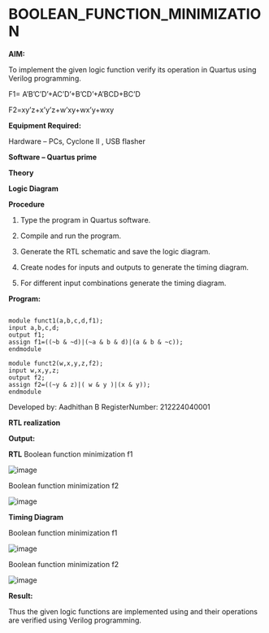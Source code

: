 # BOOLEAN_FUNCTION_MINIMIZATION

**AIM:**

To implement the given logic function verify its operation in Quartus using Verilog programming.

F1= A’B’C’D’+AC’D’+B’CD’+A’BCD+BC’D 

F2=xy’z+x’y’z+w’xy+wx’y+wxy

**Equipment Required:**

Hardware – PCs, Cyclone II , USB flasher

**Software – Quartus prime**

**Theory**

**Logic Diagram**

**Procedure**

1.	Type the program in Quartus software.

2.	Compile and run the program.

3.	Generate the RTL schematic and save the logic diagram.

4.	Create nodes for inputs and outputs to generate the timing diagram.

5.	For different input combinations generate the timing diagram.


**Program:**

```

module funct1(a,b,c,d,f1);
input a,b,c,d;
output f1;
assign f1=((~b & ~d)|(~a & b & d)|(a & b & ~c));
endmodule

module funct2(w,x,y,z,f2);
input w,x,y,z;
output f2;
assign f2=((~y & z)|( w & y )|(x & y));
endmodule

```

Developed by: Aadhithan B RegisterNumber: 212224040001


**RTL realization**

**Output:**

**RTL**
Boolean function minimization f1 

![image](https://github.com/user-attachments/assets/015e44ca-91e0-4870-a658-914e89760e6f)

Boolean function minimization f2 

![image](https://github.com/user-attachments/assets/31b87fb0-f965-48ef-a3e3-92a2a050ffc7)



**Timing Diagram**

Boolean function minimization f1

![image](https://github.com/user-attachments/assets/ea682c06-3dea-4e88-afc4-dcd99fa5cdfc)

Boolean function minimization f2

![image](https://github.com/user-attachments/assets/20505437-135b-4d21-b164-0260d5529638)


**Result:**

Thus the given logic functions are implemented using and their operations are verified using Verilog programming.

